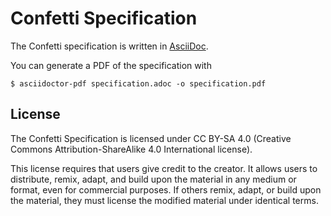 # Confetti Specification

The Confetti specification is written in [AsciiDoc](https://asciidoc.org/).

You can generate a PDF of the specification with

```
$ asciidoctor-pdf specification.adoc -o specification.pdf
```

## License

The Confetti Specification is licensed under CC BY-SA 4.0 (Creative Commons Attribution-ShareAlike 4.0 International license).

This license requires that users give credit to the creator.
It allows users to distribute, remix, adapt, and build upon the material in any medium or format, even for commercial purposes.
If others remix, adapt, or build upon the material, they must license the modified material under identical terms.
